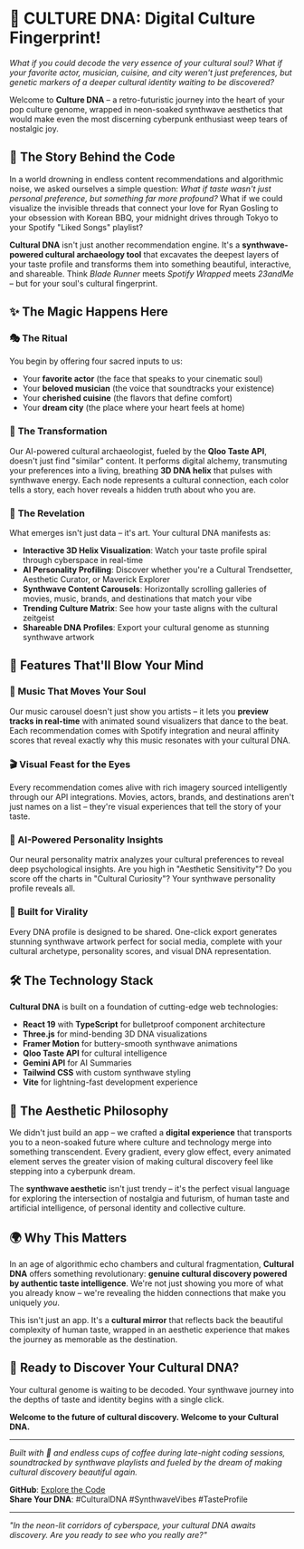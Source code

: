 # 🧬 CULTURE DNA: Digital Culture Fingerprint!

*What if you could decode the very essence of your cultural soul? What if your favorite actor, musician, cuisine, and city weren't just preferences, but genetic markers of a deeper cultural identity waiting to be discovered?*

Welcome to **Culture DNA** – a retro-futuristic journey into the heart of your pop culture genome, wrapped in neon-soaked synthwave aesthetics that would make even the most discerning cyberpunk enthusiast weep tears of nostalgic joy.

## 🌟 The Story Behind the Code

In a world drowning in endless content recommendations and algorithmic noise, we asked ourselves a simple question: *What if taste wasn't just personal preference, but something far more profound?* What if we could visualize the invisible threads that connect your love for Ryan Gosling to your obsession with Korean BBQ, your midnight drives through Tokyo to your Spotify "Liked Songs" playlist?

**Cultural DNA** isn't just another recommendation engine. It's a **synthwave-powered cultural archaeology tool** that excavates the deepest layers of your taste profile and transforms them into something beautiful, interactive, and shareable. Think *Blade Runner* meets *Spotify Wrapped* meets *23andMe* – but for your soul's cultural fingerprint.

## ✨ The Magic Happens Here

### 🎭 **The Ritual**
You begin by offering four sacred inputs to us:
- Your **favorite actor** (the face that speaks to your cinematic soul)
- Your **beloved musician** (the voice that soundtracks your existence)  
- Your **cherished cuisine** (the flavors that define comfort)
- Your **dream city** (the place where your heart feels at home)

### 🧬 **The Transformation**
Our AI-powered cultural archaeologist, fueled by the **Qloo Taste API**, doesn't just find "similar" content. It performs digital alchemy, transmuting your preferences into a living, breathing **3D DNA helix** that pulses with synthwave energy. Each node represents a cultural connection, each color tells a story, each hover reveals a hidden truth about who you are.

### 🎨 **The Revelation**
What emerges isn't just data – it's art. Your cultural DNA manifests as:

- **Interactive 3D Helix Visualization**: Watch your taste profile spiral through cyberspace in real-time
- **AI Personality Profiling**: Discover whether you're a Cultural Trendsetter, Aesthetic Curator, or Maverick Explorer
- **Synthwave Content Carousels**: Horizontally scrolling galleries of movies, music, brands, and destinations that match your vibe
- **Trending Culture Matrix**: See how your taste aligns with the cultural zeitgeist
- **Shareable DNA Profiles**: Export your cultural genome as stunning synthwave artwork

## 🚀 Features That'll Blow Your Mind

### **🎵 Music That Moves Your Soul**
Our music carousel doesn't just show you artists – it lets you **preview tracks in real-time** with animated sound visualizers that dance to the beat. Each recommendation comes with Spotify integration and neural affinity scores that reveal exactly why this music resonates with your cultural DNA.

### **🎬 Visual Feast for the Eyes**
Every recommendation comes alive with rich imagery sourced intelligently through our API integrations. Movies, actors, brands, and destinations aren't just names on a list – they're visual experiences that tell the story of your taste.

### **🧠 AI-Powered Personality Insights**
Our neural personality matrix analyzes your cultural preferences to reveal deep psychological insights. Are you high in "Aesthetic Sensitivity"? Do you score off the charts in "Cultural Curiosity"? Your synthwave personality profile reveals all.

### **📱 Built for Virality**
Every DNA profile is designed to be shared. One-click export generates stunning synthwave artwork perfect for social media, complete with your cultural archetype, personality scores, and visual DNA representation.

## 🛠 The Technology Stack

**Cultural DNA** is built on a foundation of cutting-edge web technologies:

- **React 19** with **TypeScript** for bulletproof component architecture
- **Three.js** for mind-bending 3D DNA visualizations
- **Framer Motion** for buttery-smooth synthwave animations
- **Qloo Taste API** for cultural intelligence
- **Gemini API** for AI Summaries
- **Tailwind CSS** with custom synthwave styling
- **Vite** for lightning-fast development experience

## 🎨 The Aesthetic Philosophy

We didn't just build an app – we crafted a **digital experience** that transports you to a neon-soaked future where culture and technology merge into something transcendent. Every gradient, every glow effect, every animated element serves the greater vision of making cultural discovery feel like stepping into a cyberpunk dream.

The **synthwave aesthetic** isn't just trendy – it's the perfect visual language for exploring the intersection of nostalgia and futurism, of human taste and artificial intelligence, of personal identity and collective culture.

## 🌍 Why This Matters

In an age of algorithmic echo chambers and cultural fragmentation, **Cultural DNA** offers something revolutionary: **genuine cultural discovery powered by authentic taste intelligence**. We're not just showing you more of what you already know – we're revealing the hidden connections that make you uniquely *you*.

This isn't just an app. It's a **cultural mirror** that reflects back the beautiful complexity of human taste, wrapped in an aesthetic experience that makes the journey as memorable as the destination.

## 🚀 Ready to Discover Your Cultural DNA?

Your cultural genome is waiting to be decoded. Your synthwave journey into the depths of taste and identity begins with a single click.

**Welcome to the future of cultural discovery. Welcome to your Cultural DNA.**

---

*Built with 💜 and endless cups of coffee during late-night coding sessions, soundtracked by synthwave playlists and fueled by the dream of making cultural discovery beautiful again.*

**GitHub**: [Explore the Code](https://github.com/JuanitaCathy/Culture-DNA)  
**Share Your DNA**: #CulturalDNA #SynthwaveVibes #TasteProfile

---

*"In the neon-lit corridors of cyberspace, your cultural DNA awaits discovery. Are you ready to see who you really are?"*
